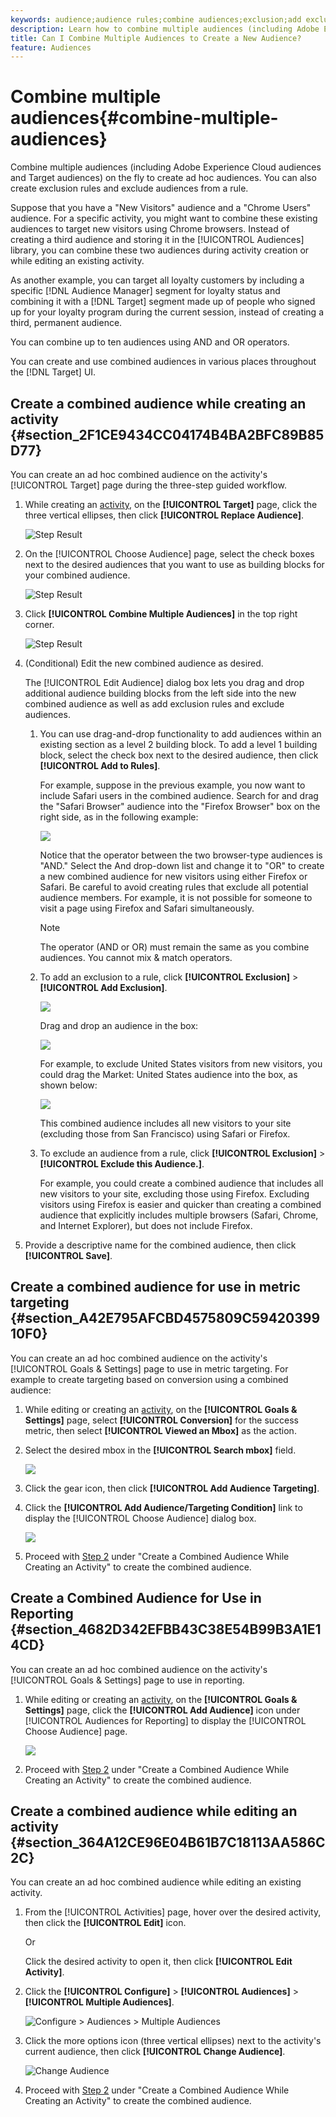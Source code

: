 ```yaml
---
keywords: audience;audience rules;combine audiences;exclusion;add exclusion;exclude;combining audiences;adhoc audience;ad hoc audience
description: Learn how to combine multiple audiences (including Adobe Experience Cloud audiences and Target audiences) on the fly to create ad hoc audiences.
title: Can I Combine Multiple Audiences to Create a New Audience?
feature: Audiences
---
```


# Combine multiple audiences{#combine-multiple-audiences}

Combine multiple audiences (including Adobe Experience Cloud audiences and Target audiences) on the fly to create ad hoc audiences. You can also create exclusion rules and exclude audiences from a rule.

Suppose that you have a "New Visitors" audience and a "Chrome Users" audience. For a specific activity, you might want to combine these existing audiences to target new visitors using Chrome browsers. Instead of creating a third audience and storing it in the [!UICONTROL Audiences] library, you can combine these two audiences during activity creation or while editing an existing activity.

As another example, you can target all loyalty customers by including a specific [!DNL Audience Manager] segment for loyalty status and combining it with a [!DNL Target] segment made up of people who signed up for your loyalty program during the current session, instead of creating a third, permanent audience.

You can combine up to ten audiences using AND and OR operators.

You can create and use combined audiences in various places throughout the [!DNL Target] UI.

## Create a combined audience while creating an activity {#section_2F1CE9434CC04174B4BA2BFC89B85D77}

You can create an ad hoc combined audience on the activity's [!UICONTROL Target] page during the three-step guided workflow.

1. While creating an [activity](/help/c-activities/activities.md#concept_D317A95A1AB54674BA7AB65C7985BA03), on the **[!UICONTROL Target]** page, click the three vertical ellipses, then click **[!UICONTROL Replace Audience]**.

   ![Step Result](assets/edit_audience.png)

1. On the [!UICONTROL Choose Audience] page, select the check boxes next to the desired audiences that you want to use as building blocks for your combined audience.

   ![Step Result](assets/combine_multiple_audiences1.png)

1. Click **[!UICONTROL Combine Multiple Audiences]** in the top right corner.

   ![Step Result](assets/combine_multiple_audiences2.png)

1. (Conditional) Edit the new combined audience as desired.

   The [!UICONTROL Edit Audience] dialog box lets you drag and drop additional audience building blocks from the left side into the new combined audience as well as add exclusion rules and exclude audiences.

    1. You can use drag-and-drop functionality to add audiences within an existing section as a level 2 building block. To add a level 1 building block, select the check box next to the desired audience, then click **[!UICONTROL Add to Rules]**.

       For example, suppose in the previous example, you now want to include Safari users in the combined audience. Search for and drag the "Safari Browser" audience into the "Firefox Browser" box on the right side, as in the following example:

       ![](assets/combine_multiple_audiences3.png)

       Notice that the operator between the two browser-type audiences is "AND." Select the And drop-down list and change it to "OR" to create a new combined audience for new visitors using either Firefox or Safari. Be careful to avoid creating rules that exclude all potential audience members. For example, it is not possible for someone to visit a page using Firefox and Safari simultaneously.

       >[!NOTE]
       >
       >The operator (AND or OR) must remain the same as you combine audiences. You cannot mix & match operators.

    1. To add an exclusion to a rule, click **[!UICONTROL Exclusion]** > **[!UICONTROL Add Exclusion]**.

       ![](assets/combine_multiple_audiences3a.png)

       Drag and drop an audience in the box:

       ![](assets/combine_multiple_audiences3b.png)

       For example, to exclude United States visitors from new visitors, you could drag the Market: United States audience into the box, as shown below:

       ![](assets/combine_multiple_audiences3b2.png)

       This combined audience includes all new visitors to your site (excluding those from San Francisco) using Safari or Firefox. 
    
    1. To exclude an audience from a rule, click **[!UICONTROL Exclusion]** > **[!UICONTROL Exclude this Audience.]**.

       For example, you could create a combined audience that includes all new visitors to your site, excluding those using Firefox. Excluding visitors using Firefox is easier and quicker than creating a combined audience that explicitly includes multiple browsers (Safari, Chrome, and Internet Explorer), but does not include Firefox.

1. Provide a descriptive name for the combined audience, then click **[!UICONTROL Save]**.

## Create a combined audience for use in metric targeting {#section_A42E795AFCBD4575809C5942039910F0}

You can create an ad hoc combined audience on the activity's [!UICONTROL Goals & Settings] page to use in metric targeting. For example to create targeting based on conversion using a combined audience:

1. While editing or creating an [activity](/help/c-activities/activities.md#concept_D317A95A1AB54674BA7AB65C7985BA03), on the **[!UICONTROL Goals & Settings]** page, select **[!UICONTROL Conversion]** for the success metric, then select **[!UICONTROL Viewed an Mbox]** as the action. 
1. Select the desired mbox in the **[!UICONTROL Search mbox]** field.

   ![](assets/combine_multiple_audiences4.png)

1. Click the gear icon, then click **[!UICONTROL Add Audience Targeting]**. 
1. Click the **[!UICONTROL Add Audience/Targeting Condition]** link to display the [!UICONTROL Choose Audience] dialog box.

   ![](assets/combine_multiple_audiences5.png)

1. Proceed with [Step 2](/help/c-target/combining-multiple-audiences.md#section_2F1CE9434CC04174B4BA2BFC89B85D77) under "Create a Combined Audience While Creating an Activity" to create the combined audience.

## Create a Combined Audience for Use in Reporting {#section_4682D342EFBB43C38E54B99B3A1E14CD}

You can create an ad hoc combined audience on the activity's [!UICONTROL Goals & Settings] page to use in reporting.

1. While editing or creating an [activity](/help/c-activities/activities.md#concept_D317A95A1AB54674BA7AB65C7985BA03), on the **[!UICONTROL Goals & Settings]** page, click the **[!UICONTROL Add Audience]** icon under [!UICONTROL Audiences for Reporting] to display the [!UICONTROL Choose Audience] page.

   ![](assets/combine_multiple_audiences6.png)

1. Proceed with [Step 2](/help/c-target/combining-multiple-audiences.md#section_2F1CE9434CC04174B4BA2BFC89B85D77) under "Create a Combined Audience While Creating an Activity" to create the combined audience.

## Create a combined audience while editing an activity {#section_364A12CE96E04B61B7C18113AA586C2C}

You can create an ad hoc combined audience while editing an existing activity.

1. From the [!UICONTROL Activities] page, hover over the desired activity, then click the **[!UICONTROL Edit]** icon.

   Or

   Click the desired activity to open it, then click **[!UICONTROL Edit Activity]**. 

1. Click the **[!UICONTROL Configure]** > **[!UICONTROL Audiences]** > **[!UICONTROL Multiple Audiences]**.

   ![Configure > Audiences > Multiple Audiences](/help/c-target/assets/combine_multiple_audiences7.png)

1. Click the more options icon (three vertical ellipses) next to the activity's current audience, then click **[!UICONTROL Change Audience]**.

   ![Change Audience](/help/c-target/assets/combine_multiple_audiences8.png)

1. Proceed with [Step 2](/help/c-target/combining-multiple-audiences.md#section_2F1CE9434CC04174B4BA2BFC89B85D77) under "Create a Combined Audience While Creating an Activity" to create the combined audience.